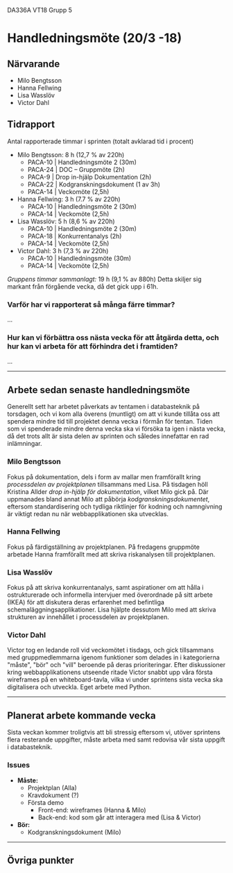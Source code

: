 DA336A VT18
Grupp 5

# Handledningsmöte (20/3 -18)

## Närvarande
* Milo Bengtsson 
* Hanna Fellwing
* Lisa Wasslöv
* Victor Dahl


## Tidrapport
Antal rapporterade timmar i sprinten (totalt avklarad tid i procent)
* Milo Bengtsson: 8 h (12,7 % av 220h)
	* PACA-10	| Handledningsmöte 2 (30m)
	* PACA-24	| DOC – Gruppmöte (2h)
	* PACA-9	| Drop in-hjälp Dokumentation	(2h)
	* PACA-22	| Kodgranskningsdokument (1 av 3h)
	* PACA-14	| Veckomöte (2,5h)
* Hanna Fellwing: 3 h (7.7 % av 220h)
	* PACA-10	| Handledningsmöte 2 (30m)
	* PACA-14	| Veckomöte	(2,5h)
* Lisa Wasslöv: 5 h (8,6 % av 220h)
	* PACA-10	| Handledningsmöte 2 (30m)
	* PACA-18	| Konkurrentanalys (2h)
	* PACA-14	| Veckomöte	(2,5h)
* Victor Dahl: 3 h (7,3 % av 220h)
	* PACA-10	| Handledningsmöte (30m)
	* PACA-14	| Veckomöte	(2,5h)


*Gruppens timmar sammanlagt:* 19 h (9,1 % av 880h)
Detta skiljer sig markant från förgående vecka, då det gick upp i 61h.

### Varför har vi rapporterat så många färre timmar?
...

### Hur kan vi förbättra oss nästa vecka för att åtgärda detta, och hur kan vi arbeta för att förhindra det i framtiden?
...


___


## Arbete sedan senaste handledningsmöte
Generellt sett har arbetet påverkats av tentamen i databasteknik på torsdagen, och vi kom alla överens (muntligt) om att vi kunde tillåta oss att spendera mindre tid till projektet denna vecka i förmån för tentan. Tiden som vi spenderade mindre denna vecka ska vi försöka ta igen i nästa vecka, då det trots allt är sista delen av sprinten och således innefattar en rad inlämningar. 

### Milo Bengtsson
Fokus på dokumentation, dels i form av mallar men framförallt kring *processdelen av projektplanen* tillsammans med Lisa. På tisdagen höll Kristina Allder *drop in-hjälp för dokumentation*, vilket Milo gick på. Där uppmanades bland annat Milo att påbörja *kodgranskningsdokumentet*, eftersom standardisering och tydliga riktlinjer för kodning och namngivning är viktigt redan nu när webbapplikationen ska utvecklas. 

### Hanna Fellwing
Fokus på färdigställning av projektplanen. På fredagens gruppmöte arbetade Hanna framförallt med att skriva riskanalysen till projektplanen. 

### Lisa Wasslöv
Fokus på att skriva konkurrentanalys, samt aspirationer om att hålla i ostrukturerade och informella intervjuer med överordnade på sitt arbete (IKEA) för att diskutera deras erfarenhet med befintliga schemaläggningsapplikationer. Lisa hjälpte dessutom Milo med att skriva strukturen av innehållet i processdelen av projektplanen. 

### Victor Dahl
Victor tog en ledande roll vid veckomötet i tisdags, och gick tillsammans med gruppmedlemmarna igenom funktioner som delades in i kategorierna "måste", "bör" och "vill" beroende på deras prioriteringar. Efter diskussioner kring webbapplikationens utseende ritade Victor snabbt upp våra första wireframes på en whiteboard-tavla, vilka vi under sprintens sista vecka ska digitalisera och utveckla. Eget arbete med Python.


___


## Planerat arbete kommande vecka
Sista veckan kommer troligtvis att bli stressig eftersom vi, utöver sprintens flera resterande uppgifter, måste arbeta med samt redovisa vår sista uppgift i databasteknik. 

### Issues
* **Måste:**
	* Projektplan (Alla)
	* Kravdokument (?)
	* Första demo 
		* Front-end: wireframes (Hanna & Milo)
		* Back-end: kod som går att interagera med (Lisa & Victor)
* **Bör:**
	* Kodgranskningsdokument (Milo)


___


## Övriga punkter


